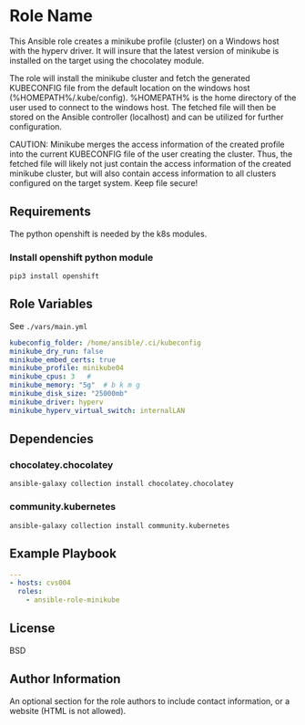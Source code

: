 Role Name
=========

This Ansible role creates a minikube profile (cluster) on a Windows host with the hyperv driver. It will insure that the latest version of minikube is installed on the target using the chocolatey module.

The role will install the minikube cluster and fetch the generated KUBECONFIG file from the default location on the windows host (%HOMEPATH%/.kube/config). %HOMEPATH% is the home directory of the user used to connect to the windows host. The fetched file will then be stored on the Ansible controller (localhost) and can be utilized for further configuration.

CAUTION: Minikube merges the access information of the created profile into the current KUBECONFIG file of the user creating the cluster. Thus, the fetched file will likely not just contain the access information of the created minikube cluster, but will also contain access information to all clusters configured on the target system. Keep file secure!

Requirements
------------

The python openshift is needed by the k8s modules.

### Install openshift python module

```console
pip3 install openshift
```

Role Variables
--------------
See `./vars/main.yml`

```yaml
kubeconfig_folder: /home/ansible/.ci/kubeconfig
minikube_dry_run: false
minikube_embed_certs: true
minikube_profile: minikube04
minikube_cpus: 3   # 
minikube_memory: "5g"  # b k m g
minikube_disk_size: "25000mb"
minikube_driver: hyperv
minikube_hyperv_virtual_switch: internalLAN
```

Dependencies
------------

### chocolatey.chocolatey

```console
ansible-galaxy collection install chocolatey.chocolatey
```

### community.kubernetes

```console
ansible-galaxy collection install community.kubernetes
```


Example Playbook
----------------

```yaml
---
- hosts: cvs004
  roles:
    - ansible-role-minikube
```

License
-------

BSD

Author Information
------------------

An optional section for the role authors to include contact information, or a website (HTML is not allowed).


